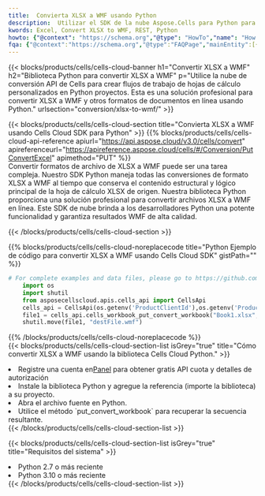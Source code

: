 ```yaml
---
title:  Convierta XLSX a WMF usando Python
description:  Utilizar el SDK de la nube Aspose.Cells para Python para convertir un archivo de formato XLSX a un archivo de formato WMF.
kwords: Excel, Convert XLSX to WMF, REST, Python
howto: {"@context": "https://schema.org","@type": "HowTo","name": "How to convert XLSX to WMF using the Cells Cloud Python library.","description": "How to convert XLSX to WMF using the Cells Cloud Python library.","image": {"@type": "ImageObject"},"url": "/python/conversion/xlsx-to-wmf/","step": [{ "@type": "HowToStep","name": "How to convert XLSX to WMF using the Cells Cloud Python library. step 1", "image": {"@type": "ImageObject",},"url": "/python/conversion/xlsx-to-wmf/","text": "Register an account at <a href='https://dashboard.aspose.cloud/'>Dashboard</a> to get free API quota & authorization details",},{ "@type": "HowToStep","name": "How to convert XLSX to WMF using the Cells Cloud Python library. step 1", "image": {"@type": "ImageObject",},"url": "/python/conversion/xlsx-to-wmf/","text": "Install Python library and add the reference (import the library) to your project.",},{ "@type": "HowToStep","name": "How to convert XLSX to WMF using the Cells Cloud Python library. step 1", "image": {"@type": "ImageObject",},"url": "/python/conversion/xlsx-to-wmf/","text": "Open the source file in Python.",},{ "@type": "HowToStep","name": "How to convert XLSX to WMF using the Cells Cloud Python library. step 1", "image": {"@type": "ImageObject",},"url": "/python/conversion/xlsx-to-wmf/","text": "Use the `put_convert_workbook` method to retrieve the resulting stream.",}, ],"supply": {"@type": "HowToSupply","name": "document"},"tool": [{"@type": "HowToTool","name": "PyCharm, Visual Studio Code, Sublime, Eclipse"},{"@type": "HowToTool","name": "Aspose Cells"}],"totalTime": "PT6M"}
fqa: {"@context":"https://schema.org","@type":"FAQPage","mainEntity":[{"@type":"Question","name":"Why convert file formats in C# using REST API?","acceptedAnswer":{"@type":"Answer","text":"Documents are encoded in many ways, and some files may be incompatible with the software you use. To open and read such files, just convert them to appropriate file formats.<br/><ol><li>Install .NET SDK and add the reference (import the library) to your project.</li><li>Open the source file in C# using REST API.</li><li>Call the PutConvertWorkbookRequest() method, passing an output filename with required extension.</li><li>Get the result of conversion as a separate file.</li></ol>"}},{"@type":"Question","name":"What file formats can I convert with your C# library?","acceptedAnswer":{"@type":"Answer","text":"We support a variety of file formats for conversion using .NET library, including XLSX, Excel, xls , PDF, CSV, HTML, Markdown, XML, PNG, JPG, TIFF, Json, TXT and many more."}},{"@type":"Question","name":"What is the maximum allowed file size for conversion using this .NET library?","acceptedAnswer":{"@type":"Answer","text":"There are no file size limits for format conversions using .NET library."}}]}
---
```

{{< blocks/products/cells/cells-cloud-banner h1="Convertir XLSX a WMF" h2="Biblioteca Python para convertir XLSX a WMF" p="Utilice la nube de conversión API de Cells para crear flujos de trabajo de hojas de cálculo personalizados en Python proyectos. Esta es una solución profesional para convertir XLSX a WMF y otros formatos de documentos en línea usando Python." urlsection="conversion/xlsx-to-wmf/" >}}

{{< blocks/products/cells/cells-cloud-section title="Convierta XLSX a WMF usando Cells Cloud SDK para Python" >}}
{{% blocks/products/cells/cells-cloud-api-reference apiurl="https://api.aspose.cloud/v3.0/cells/convert" apireferenceurl="https://apireference.aspose.cloud/cells/#/Conversion/PutConvertExcel" apimethod="PUT" %}}
<br/>
Convertir formatos de archivo de XLSX a WMF puede ser una tarea compleja. Nuestro SDK Python maneja todas las conversiones de formato XLSX a WMF al tiempo que conserva el contenido estructural y lógico principal de la hoja de cálculo XLSX de origen. Nuestra biblioteca Python proporciona una solución profesional para convertir archivos XLSX a WMF en línea. Este SDK de nube brinda a los desarrolladores Python una potente funcionalidad y garantiza resultados WMF de alta calidad.

{{< /blocks/products/cells/cells-cloud-section >}}

{{% blocks/products/cells/cells-cloud-noreplacecode title="Python Ejemplo de código para convertir XLSX a WMF usando Cells Cloud SDK" gistPath="" %}}
 
```python
# For complete examples and data files, please go to https://github.com/aspose-cells-cloud/aspose-cells-cloud-python/
    import os
    import shutil
    from asposecellscloud.apis.cells_api import CellsApi
    cells_api = CellsApi(os.getenv('ProductClientId'),os.getenv('ProductClientSecret'))
    file1 = cells_api.cells_workbook_put_convert_workbook("Book1.xlsx",format="wmf")
    shutil.move(file1, "destFile.wmf")     
```
 
{{% /blocks/products/cells/cells-cloud-noreplacecode %}}
<br/>
{{< blocks/products/cells/cells-cloud-section-list isGrey="true" title="Cómo convertir XLSX a WMF usando la biblioteca Cells Cloud Python." >}}
<li> Registre una cuenta en<a href="https://dashboard.aspose.cloud/">Panel</a> para obtener gratis API cuota y detalles de autorización</li>
<li>Instale la biblioteca Python y agregue la referencia (importe la biblioteca) a su proyecto.</li>
<li>Abra el archivo fuente en Python.</li>
<li>Utilice el método `put_convert_workbook` para recuperar la secuencia resultante.</li>
{{< /blocks/products/cells/cells-cloud-section-list >}}

{{< blocks/products/cells/cells-cloud-section-list isGrey="true" title="Requisitos del sistema" >}}
<li>Python 2.7 o más reciente</li>
<li>Python 3.10 o más reciente</li>
{{< /blocks/products/cells/cells-cloud-section-list >}}

